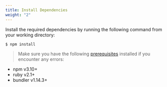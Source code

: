 ```yaml
---
title: Install Dependencies
weight: "2"
---
```


Install the required dependencies by running the following command from your working directory:

```sh
$ npm install
```

> Make sure you have the following [prerequisites](/prerequisites/) installed if you encounter any errors:
- npm v3.10+
- ruby v2.1+
- bundler v1.14.3+